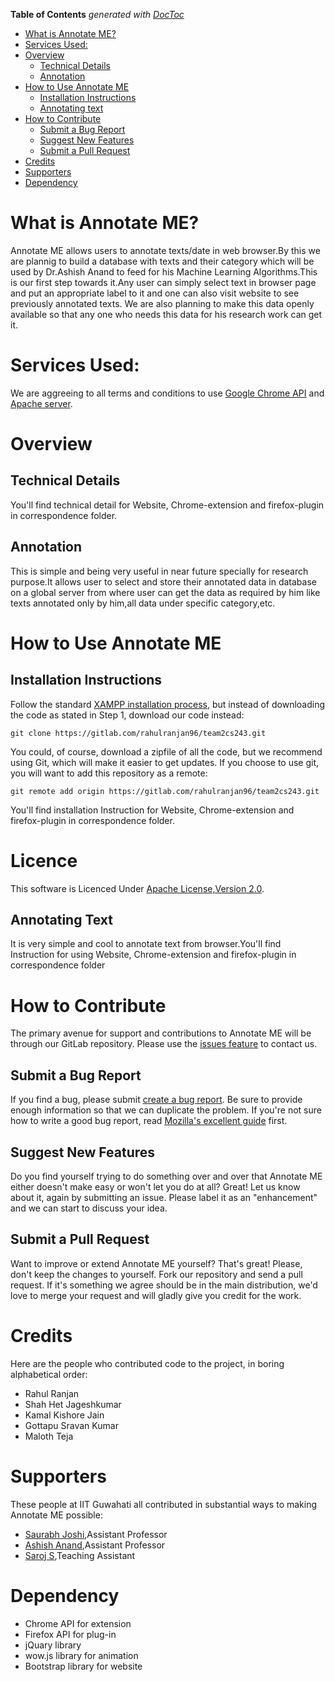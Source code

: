 <!-- START doctoc generated TOC please keep comment here to allow auto update -->
<!-- DON'T EDIT THIS SECTION, INSTEAD RE-RUN doctoc TO UPDATE -->
**Table of Contents**  *generated with [DocToc](https://github.com/thlorenz/doctoc)*

- [What is Annotate ME?](#what-is-annotate-me)
- [Services Used:](#services-used)
- [Overview](#overview)
  - [Technical Details](#technical-details)
  - [Annotation](#annotation)
- [How to Use Annotate ME](#how-to-use-annotate-me)
  - [Installation Instructions](#installation-instructions)
  - [Annotating text](#reading-annotating-and-writing)
- [How to Contribute](#how-to-contribute)
  - [Submit a Bug Report](#submit-a-bug-report)
  - [Suggest New Features](#suggest-new-features)
  - [Submit a Pull Request](#submit-a-pull-request)
- [Credits](#credits)
- [Supporters](#supporters)
- [Dependency](#dependency)

<!-- END doctoc generated TOC please keep comment here to allow auto update -->

# What is Annotate ME?
Annotate ME allows users to annotate texts/date in web browser.By this we are plannig to build a database with texts and their category which will be used by Dr.Ashish Anand to feed for his Machine Learning Algorithms.This is our first step towards it.Any user can simply select text in browser page and put an appropriate label to it and one can also visit website to see previously annotated texts. We are also planning to make this data openly available so that any one who needs this data for his research work can get it.

# Services Used:
We are aggreeing to all terms and conditions to use [Google Chrome API](https://developers.google.com/terms/) and [Apache server](https://www.apachefriends.org).

# Overview
## Technical Details
You'll find technical detail for Website, Chrome-extension and firefox-plugin in correspondence folder.

## Annotation
This is simple and being very useful in near future specially for research purpose.It allows user to select and store their annotated data in database on a global server from where user can get the data as required by him like texts annotated only by him,all data under specific category,etc.

# How to Use Annotate ME

## Installation Instructions

Follow the standard [XAMPP installation process](https://www.apachefriends.org/download.html), but instead of downloading the code as stated in Step 1, download our code instead:

```
git clone https://gitlab.com/rahulranjan96/team2cs243.git
```

You could, of course, download a zipfile of all the code, but we recommend using Git, which will make it easier to get updates. If you choose to use git, you will want to add this repository as a remote:

```
git remote add origin https://gitlab.com/rahulranjan96/team2cs243.git
```
You'll find installation Instruction for Website, Chrome-extension and firefox-plugin in correspondence folder.
# Licence
This software is Licenced Under [Apache License,Version 2.0](http://www.apache.org/licenses/LICENSE-2.0).

## Annotating Text
It is very simple and cool to annotate text from browser.You'll find Instruction for using Website, Chrome-extension and firefox-plugin in correspondence folder

# How to Contribute
The primary avenue for support and contributions to Annotate ME will be through our GitLab repository. Please use the [issues feature](https://gitlab.com/rahulranjan96/team2cs243/issues) to contact us.


## Submit a Bug Report
If you find a bug, please submit [create a bug report](https://gitlab.com/rahulranjan96/team2cs243/issues/new). Be sure to provide enough information so that we can duplicate the problem. If you're not sure how to write a good bug report, read [Mozilla's excellent guide](https://developer.mozilla.org/en-US/docs/Mozilla/QA/Bug_writing_guidelines) first.

## Suggest New Features
Do you find yourself trying to do something over and over that Annotate ME either doesn't make easy or won't let you do at all? Great! Let us know about it, again by submitting an issue. Please label it as an "enhancement" and we can start to discuss your idea.

## Submit a Pull Request
Want to improve or extend Annotate ME yourself? That's great! Please, don't keep the changes to yourself. Fork our repository and send a pull request. If it's something we agree should be in the main distribution, we'd love to merge your request and will gladly give you credit for the work.

# Credits
Here are the people who contributed code to the project, in boring alphabetical order:

* Rahul Ranjan
* Shah Het Jageshkumar
* Kamal Kishore Jain
* Gottapu Sravan Kumar
* Maloth Teja

# Supporters
These people at IIT Guwahati all contributed in substantial ways to making Annotate ME possible:
* [Saurabh Joshi](http://jatinga.iitg.ernet.in/~sbjoshi/),Assistant Professor
* [Ashish Anand](http://www.iitg.ernet.in/anand.ashish/),Assistant Professor
* [Saroj S](),Teaching Assistant

# Dependency
* Chrome API for extension
* Firefox API for plug-in
* jQuary library
* wow.js library for animation
* Bootstrap library for website

